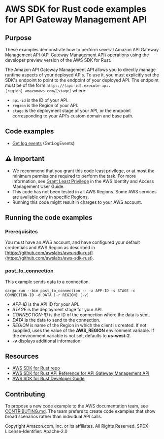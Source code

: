 # AWS SDK for Rust code examples for API Gateway Management API

## Purpose

These examples demonstrate how to perform several Amazon API Gateway Management API (API Gateway Management API) operations using the developer preview version of the AWS SDK for Rust.

The Amazon API Gateway Management API allows you to directly manage runtime aspects of your deployed APIs. To use it,
you must explicitly set the SDK's endpoint to point to the endpoint of your deployed API. The endpoint must be of the
form `https://[api-id].execute-api.[region].amazonaws.com/[stage]` where:
* `api-id` is the ID of your API.
* `region` is the Region of your API.
* `stage` is the deployment stage of your API,
  or the endpoint corresponding to your API's
  custom domain and base path.

## Code examples

- [Get log events](src/bin/get-log-events.rs) (GetLogEvents)

## ⚠ Important

- We recommend that you grant this code least privilege, 
  or at most the minimum permissions required to perform the task.
  For more information, see
  [Grant Least Privilege](https://docs.aws.amazon.com/IAM/latest/UserGuide/best-practices.html#grant-least-privilege)
  in the AWS Identity and Access Management User Guide.
- This code has not been tested in all AWS Regions.
  Some AWS services are available only in specific
  [Regions](https://aws.amazon.com/about-aws/global-infrastructure/regional-product-services).
- Running this code might result in charges to your AWS account.

## Running the code examples

### Prerequisites

You must have an AWS account, and have configured your default credentials and AWS Region as described in [https://github.com/awslabs/aws-sdk-rust](https://github.com/awslabs/aws-sdk-rust).

### post_to_connection

This example sends data to a connection.

`cargo run --bin post_to_connection -- -a APP-ID -s STAGE -c CONNECTION-ID -d DATA [-r REGION] [-v]`

- _APP-ID_ is the API ID for your API.
- _STAGE_ is the deployment stage for your API.
- _CONNECTION-ID_ is the ID of the connection where the data is sent.
- _DATA_ is the data to send to the connection.
- _REGION_ is name of the Region in which the client is created.
  If not supplied, uses the value of the __AWS_REGION__ environment variable.
  If the environment variable is not set, defaults to __us-west-2__.
- __-v__ displays additional information.

## Resources

- [AWS SDK for Rust repo](https://github.com/awslabs/aws-sdk-rust)
- [AWS SDK for Rust API Reference for API Gateway Management API](https://docs.rs/aws-sdk-apigatewaymanagement)
- [AWS SDK for Rust Developer Guide](https://docs.aws.amazon.com/sdk-for-rust/latest/dg)

## Contributing

To propose a new code example to the AWS documentation team, 
see [CONTRIBUTING.md](https://github.com/awsdocs/aws-doc-sdk-examples/blob/master/CONTRIBUTING.md). 
The team prefers to create code examples that show broad scenarios rather than individual API calls.

Copyright Amazon.com, Inc. or its affiliates. All Rights Reserved. SPDX-License-Identifier: Apache-2.0
